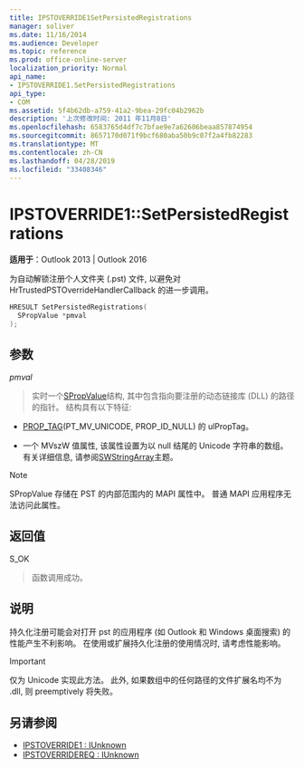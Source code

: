 ```yaml
---
title: IPSTOVERRIDE1SetPersistedRegistrations
manager: soliver
ms.date: 11/16/2014
ms.audience: Developer
ms.topic: reference
ms.prod: office-online-server
localization_priority: Normal
api_name:
- IPSTOVERRIDE1.SetPersistedRegistrations
api_type:
- COM
ms.assetid: 5f4b62db-a759-41a2-9bea-29fc04b2962b
description: '上次修改时间: 2011 年11月8日'
ms.openlocfilehash: 6583765d4df7c7bfae9e7a62606beaa857874954
ms.sourcegitcommit: 8657170d071f9bcf680aba50b9c07f2a4fb82283
ms.translationtype: MT
ms.contentlocale: zh-CN
ms.lasthandoff: 04/28/2019
ms.locfileid: "33408346"
---
```

# <a name="ipstoverride1setpersistedregistrations"></a>IPSTOVERRIDE1::SetPersistedRegistrations

**适用于**：Outlook 2013 | Outlook 2016 
  
为自动解锁注册个人文件夹 (.pst) 文件, 以避免对 HrTrustedPSTOverrideHandlerCallback 的进一步调用。
  
```cpp
HRESULT SetPersistedRegistrations(
  SPropValue *pmval
);
```

## <a name="parameters"></a>参数

_pmval_
  
> 实时一个[SPropValue](spropvalue.md)结构, 其中包含指向要注册的动态链接库 (DLL) 的路径的指针。 结构具有以下特征: 
    
   - [PROP_TAG](prop_tag.md)(PT_MV_UNICODE, PROP_ID_NULL) 的 ulPropTag。
    
   - 一个 MVszW 值属性, 该属性设置为以 null 结尾的 Unicode 字符串的数组。 有关详细信息, 请参阅[SWStringArray](swstringarray.md)主题。 
    
> [!NOTE]
> SPropValue 存储在 PST 的内部范围内的 MAPI 属性中。 普通 MAPI 应用程序无法访问此属性。 
  
## <a name="return-value"></a>返回值

S_OK 
  
> 函数调用成功。
    
## <a name="remarks"></a>说明

持久化注册可能会对打开 pst 的应用程序 (如 Outlook 和 Windows 桌面搜索) 的性能产生不利影响。 在使用或扩展持久化注册的使用情况时, 请考虑性能影响。
  
> [!IMPORTANT]
> 仅为 Unicode 实现此方法。 此外, 如果数组中的任何路径的文件扩展名均不为 .dll, 则 preemptively 将失败。 
  
## <a name="see-also"></a>另请参阅

- [IPSTOVERRIDE1 : IUnknown](ipstoverride1iunknown.md) 
- [IPSTOVERRIDEREQ : IUnknown](ipstoverridereqiunknown.md)

